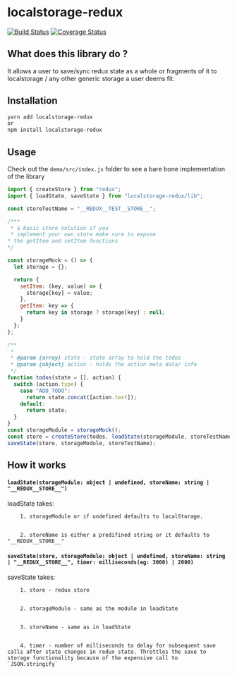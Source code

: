 # localstorage-redux

[![Build Status](https://travis-ci.org/Tevinthuku/redux-localstore.svg?branch=develop)](https://travis-ci.org/Tevinthuku/redux-localstore)
[![Coverage Status](https://coveralls.io/repos/github/Tevinthuku/redux-localstore/badge.svg?branch=develop)](https://coveralls.io/github/Tevinthuku/redux-localstore?branch=develop)


## What does this library do ?

It allows a user to save/sync redux state as a whole or fragments of it to localstorage / any other generic storage a user deems fit.


Installation
------------

```bash
yarn add localstorage-redux
or
npm install localstorage-redux
```


Usage
------------
Check out the `demo/src/index.js` folder to see a bare bone implementation of the library

```js
import { createStore } from "redux";
import { loadState, saveState } from "localstorage-redux/lib";

const storeTestName = "__REDUX__TEST__STORE__";

/***
 * a basic store solution if you 
 * implement your own store make sure to expose
* the getItem and setItem functions
*/

const storageMock = () => {
  let storage = {};

  return {
    setItem: (key, value) => {
      storage[key] = value;
    },
    getItem: key => {
      return key in storage ? storage[key] : null;
    }
  };
};

/**
 *
 * @param {array} state - state array to hold the todos
 * @param {object} action - holds the action meta data/ info
 */
function todos(state = [], action) {
  switch (action.type) {
    case "ADD_TODO":
      return state.concat([action.text]);
    default:
      return state;
  }
}
const storageModule = storageMock();
const store = createStore(todos, loadState(storageModule, storeTestName));
saveState(store, storageModule, storeTestName);

```


## How it works

#### `loadState(storageModule: object | undefined, storeName: string | "__REDUX__STORE__")`

loadState takes:

        1. storageModule or if undefined defaults to localStorage.


        2. storeName is either a predifined string or it defaults to "__REDUX__STORE__"


#### `saveState(store, storageModule: object | undefined, storeName: string | "__REDUX__STORE__", timer: milliseconds(eg: 3000) | 2000)`

saveState takes:


        1. store - redux store


        2. storageModule - same as the module in loadState


        3. storeName - same as in loadState


        4. timer - number of milliseconds to delay for subsequent save calls after state changes in redux state. Throttles the save to storage functionality because of the expensive call to `JSON.stringify` 
